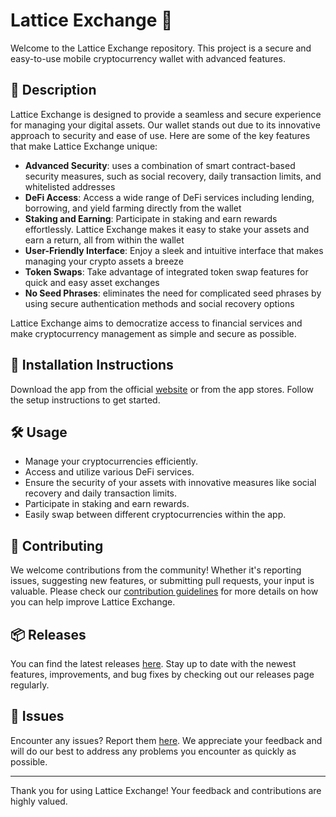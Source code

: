 
# Lattice Exchange 🚀

Welcome to the Lattice Exchange repository. This project is a secure and easy-to-use mobile cryptocurrency wallet with advanced features.

## 📜 Description

Lattice Exchange is designed to provide a seamless and secure experience for managing your digital assets. Our wallet stands out due to its innovative approach to security and ease of use. Here are some of the key features that make Lattice Exchange unique:

- **Advanced Security**: uses a combination of smart contract-based security measures, such as social recovery, daily transaction limits, and whitelisted addresses
- **DeFi Access**: Access a wide range of DeFi services including lending, borrowing, and yield farming directly from the wallet
- **Staking and Earning**: Participate in staking and earn rewards effortlessly. Lattice Exchange makes it easy to stake your assets and earn a return, all from within the wallet
- **User-Friendly Interface**: Enjoy a sleek and intuitive interface that makes managing your crypto assets a breeze
- **Token Swaps**: Take advantage of integrated token swap features for quick and easy asset exchanges
- **No Seed Phrases**: eliminates the need for complicated seed phrases by using secure authentication methods and social recovery options

Lattice Exchange aims to democratize access to financial services and make cryptocurrency management as simple and secure as possible.

## 🚀 Installation Instructions

Download the app from the official [website](https://www.example.com) or from the app stores. Follow the setup instructions to get started.

## 🛠️ Usage

- Manage your cryptocurrencies efficiently.
- Access and utilize various DeFi services.
- Ensure the security of your assets with innovative measures like social recovery and daily transaction limits.
- Participate in staking and earn rewards.
- Easily swap between different cryptocurrencies within the app.

## 🤝 Contributing

We welcome contributions from the community! Whether it's reporting issues, suggesting new features, or submitting pull requests, your input is valuable. Please check our [contribution guidelines](../../contributing) for more details on how you can help improve Lattice Exchange.

## 📦 Releases

You can find the latest releases [here](../../releases). Stay up to date with the newest features, improvements, and bug fixes by checking out our releases page regularly.

## 🐛 Issues

Encounter any issues? Report them [here](../../issues). We appreciate your feedback and will do our best to address any problems you encounter as quickly as possible.

---

Thank you for using Lattice Exchange! Your feedback and contributions are highly valued.
